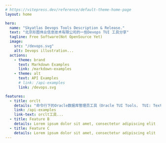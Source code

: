 ```yaml
---
# https://vitepress.dev/reference/default-theme-home-page
layout: home

hero:
  name: "Skyatlas Devops Tools Description & Release."
  text: "北京形图伟业信息技术有限公司的一些Devops TUI 工具分享"
  tagline: Free Software(Not OpenSource Yet)
  image:
    src: "/devops.svg"
    alt: Devops illustration...
  actions:
    - theme: brand
      text: Markdown Examples
      link: /markdown-examples
    - theme: alt
      text: API Examples
      # link: /api-examples
      link: /devops.svg

features:
  - title: orclt
    details: "命令行下的Oracle数据库管理员工具（Oracle TUI Tools， TUI: Text User Interfaces)"
    link: /api-examples
    link-text: orclt工具...
  - title: Feature B
    details: Lorem ipsum dolor sit amet, consectetur adipiscing elit
  - title: Feature C
    details: Lorem ipsum dolor sit amet, consectetur adipiscing elit
---
```


